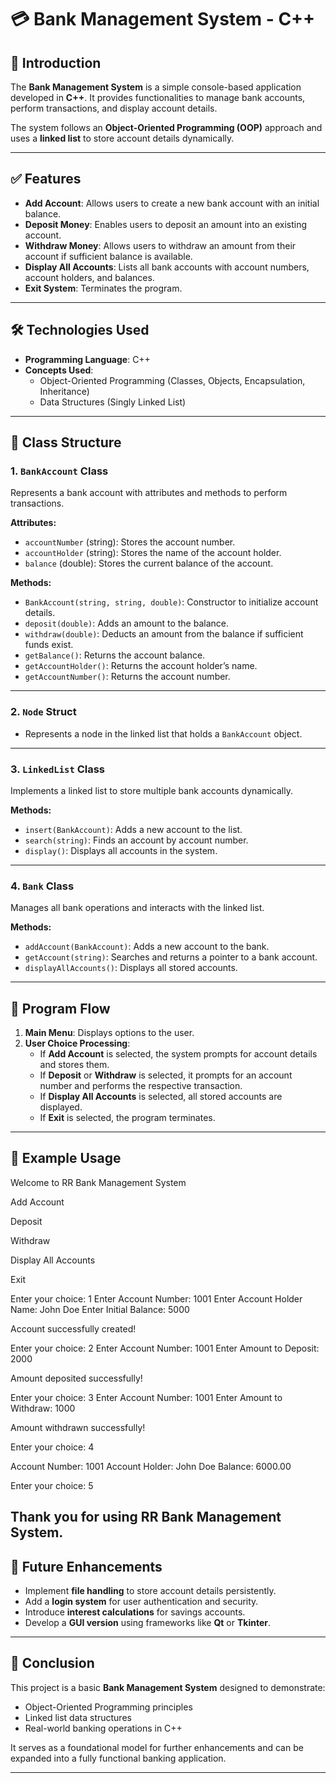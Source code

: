 # 💳 Bank Management System - C++

## 📌 Introduction
The **Bank Management System** is a simple console-based application developed in **C++**. It provides functionalities to manage bank accounts, perform transactions, and display account details.

The system follows an **Object-Oriented Programming (OOP)** approach and uses a **linked list** to store account details dynamically.

---

## ✅ Features

- **Add Account**: Allows users to create a new bank account with an initial balance.
- **Deposit Money**: Enables users to deposit an amount into an existing account.
- **Withdraw Money**: Allows users to withdraw an amount from their account if sufficient balance is available.
- **Display All Accounts**: Lists all bank accounts with account numbers, account holders, and balances.
- **Exit System**: Terminates the program.

---

## 🛠️ Technologies Used

- **Programming Language**: C++
- **Concepts Used**:
  - Object-Oriented Programming (Classes, Objects, Encapsulation, Inheritance)
  - Data Structures (Singly Linked List)

---

## 🧩 Class Structure

### 1. `BankAccount` Class
Represents a bank account with attributes and methods to perform transactions.

**Attributes:**
- `accountNumber` (string): Stores the account number.
- `accountHolder` (string): Stores the name of the account holder.
- `balance` (double): Stores the current balance of the account.

**Methods:**
- `BankAccount(string, string, double)`: Constructor to initialize account details.
- `deposit(double)`: Adds an amount to the balance.
- `withdraw(double)`: Deducts an amount from the balance if sufficient funds exist.
- `getBalance()`: Returns the account balance.
- `getAccountHolder()`: Returns the account holder’s name.
- `getAccountNumber()`: Returns the account number.

---

### 2. `Node` Struct
- Represents a node in the linked list that holds a `BankAccount` object.

---

### 3. `LinkedList` Class
Implements a linked list to store multiple bank accounts dynamically.

**Methods:**
- `insert(BankAccount)`: Adds a new account to the list.
- `search(string)`: Finds an account by account number.
- `display()`: Displays all accounts in the system.

---

### 4. `Bank` Class
Manages all bank operations and interacts with the linked list.

**Methods:**
- `addAccount(BankAccount)`: Adds a new account to the bank.
- `getAccount(string)`: Searches and returns a pointer to a bank account.
- `displayAllAccounts()`: Displays all stored accounts.

---

## 🔁 Program Flow

1. **Main Menu**: Displays options to the user.
2. **User Choice Processing**:
   - If **Add Account** is selected, the system prompts for account details and stores them.
   - If **Deposit** or **Withdraw** is selected, it prompts for an account number and performs the respective transaction.
   - If **Display All Accounts** is selected, all stored accounts are displayed.
   - If **Exit** is selected, the program terminates.

---

## 🧪 Example Usage
Welcome to RR Bank Management System

Add Account

Deposit

Withdraw

Display All Accounts

Exit

Enter your choice: 1
Enter Account Number: 1001
Enter Account Holder Name: John Doe
Enter Initial Balance: 5000

Account successfully created!

Enter your choice: 2
Enter Account Number: 1001
Enter Amount to Deposit: 2000

Amount deposited successfully!

Enter your choice: 3
Enter Account Number: 1001
Enter Amount to Withdraw: 1000

Amount withdrawn successfully!

Enter your choice: 4

Account Number: 1001
Account Holder: John Doe
Balance: 6000.00

Enter your choice: 5

Thank you for using RR Bank Management System.
---

## 🚀 Future Enhancements

- Implement **file handling** to store account details persistently.
- Add a **login system** for user authentication and security.
- Introduce **interest calculations** for savings accounts.
- Develop a **GUI version** using frameworks like **Qt** or **Tkinter**.

---

## 📌 Conclusion

This project is a basic **Bank Management System** designed to demonstrate:
- Object-Oriented Programming principles
- Linked list data structures
- Real-world banking operations in C++

It serves as a foundational model for further enhancements and can be expanded into a fully functional banking application.

---

